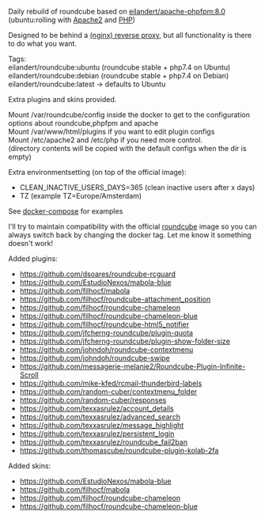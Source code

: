 Daily rebuild of roundcube based on [eilandert/apache-phpfpm:8.0](https://hub.docker.com/r/eilandert/apache-phpfpm)
(ubuntu:rolling with [Apache2](https://launchpad.net/~eilander/+archive/ubuntu/apache2) and [PHP](https://launchpad.net/~ondrej/+archive/ubuntu/php))

Designed to be behind a [(nginx) reverse proxy](https://hub.docker.com/r/eilandert/nginx-modsecurity3-pagespeed), but all functionality is there to do what you want.

Tags:<BR>
eilandert/roundcube:ubuntu (roundcube stable + php7.4 on Ubuntu)<BR>
eilandert/roundcube:debian (roundcube stable + php7.4 on Debian)<BR>
eilandert/roundcube:latest -> defaults to Ubuntu<BR>

Extra plugins and skins provided.

Mount /var/roundcube/config inside the docker to get to the configuration options about roundcube,phpfpm and apache<BR>
Mount /var/www/html/plugins if you want to edit plugin configs<BR>
Mount /etc/apache2 and /etc/php if you need more control.<BR>
(directory contents will be copied with the default configs when the dir is empty)

Extra environmentsetting (on top of the official image):
- CLEAN_INACTIVE_USERS_DAYS=365   (clean inactive users after x days)
- TZ  (example TZ=Europe/Amsterdam)

See [docker-compose](https://github.com/eilandert/dockerized/blob/master/roundcube/docker-compose.yml) for examples

I'll try to maintain compatibility with the official [roundcube](https://hub.docker.com/r/roundcube/roundcubemail) image so you can always switch back by changing the docker tag. 
Let me know it something doesn't work!

Added plugins:<BR>
- https://github.com/dsoares/roundcube-rcguard
- https://github.com/EstudioNexos/mabola-blue
- https://github.com/filhocf/mabola
- https://github.com/filhocf/roundcube-attachment_position
- https://github.com/filhocf/roundcube-chameleon
- https://github.com/filhocf/roundcube-chameleon-blue
- https://github.com/filhocf/roundcube-html5_notifier
- https://github.com/jfcherng-roundcube/plugin-quota
- https://github.com/jfcherng-roundcube/plugin-show-folder-size
- https://github.com/johndoh/roundcube-contextmenu
- https://github.com/johndoh/roundcube-swipe
- https://github.com/messagerie-melanie2/Roundcube-Plugin-Infinite-Scroll
- https://github.com/mike-kfed/rcmail-thunderbird-labels
- https://github.com/random-cuber/contextmenu_folder
- https://github.com/random-cuber/responses
- https://github.com/texxasrulez/account_details
- https://github.com/texxasrulez/advanced_search
- https://github.com/texxasrulez/message_highlight
- https://github.com/texxasrulez/persistent_login
- https://github.com/texxasrulez/roundcube_fail2ban
- https://github.com/thomascube/roundcube-plugin-kolab-2fa

Added skins:<BR>
- https://github.com/EstudioNexos/mabola-blue<BR>
- https://github.com/filhocf/mabola<BR>
- https://github.com/filhocf/roundcube-chameleon<BR>
- https://github.com/filhocf/roundcube-chameleon-blue<BR>
